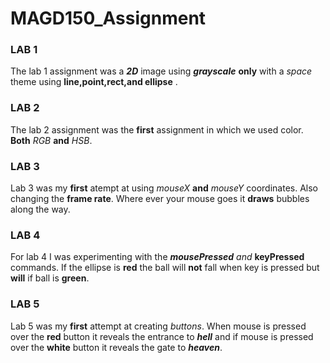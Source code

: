 # **MAGD150_Assignment**

### **LAB 1**
The lab 1 assignment was a **_2D_** image using **_grayscale_** **only** with a _space_ theme using **line,point,rect,and ellipse** .

### **LAB 2**
The lab 2 assignment was the **first** assignment in which we used color. **Both** _RGB_ **and** _HSB_.

### **LAB 3**
Lab 3 was my **first** atempt at using _mouseX_ **and** _mouseY_ coordinates. Also changing the **frame rate**.
Where ever your mouse goes it **draws** bubbles along the way. 

### **LAB 4**
For lab 4 I was experimenting with the **_mousePressed_** _and_ **keyPressed** commands.
If the ellipse is **red** the ball will **not** fall when key is pressed but **will** if ball is **green**.

### **LAB 5**
Lab 5 was my **first** attempt at creating _buttons_.
When mouse is pressed over the **red** button it reveals the entrance to **_hell_** and if mouse is 
pressed over the **white** button it reveals the gate to **_heaven_**.
